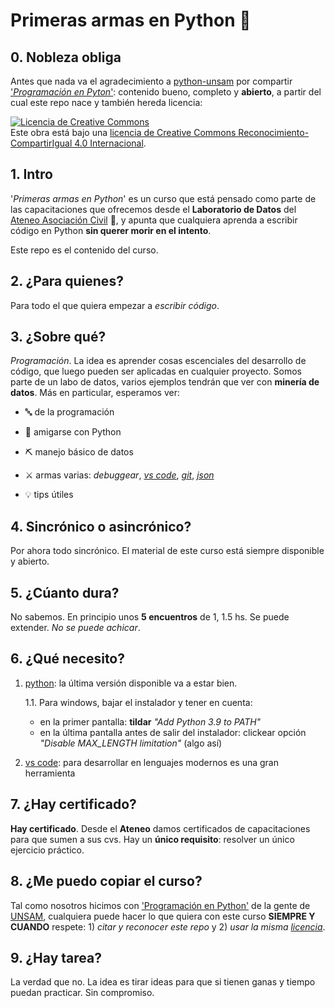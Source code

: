 # Primeras armas en Python 🐍

## 0. Nobleza obliga
Antes que nada va el agradecimiento a [python-unsam](https://github.com/python-unsam) por compartir ['*Programación en Pyton*'](https://github.com/python-unsam/Programacion_en_Python_UNSAM): contenido bueno, completo y **abierto**, a partir del cual este repo nace y también hereda licencia:

<a rel="license" href="http://creativecommons.org/licenses/by-sa/4.0/"><img alt="Licencia de Creative Commons" style="border-width:0" src="https://i.creativecommons.org/l/by-sa/4.0/88x31.png" /></a><br />Este obra está bajo una <a rel="license" href="http://creativecommons.org/licenses/by-sa/4.0/deed.es">licencia de Creative Commons Reconocimiento-CompartirIgual 4.0 Internacional</a>.

## 1. Intro
'*Primeras armas en Python*' es un curso que está pensado como parte de las capacitaciones que ofrecemos desde el **Laboratorio de Datos** del [Ateneo Asociación Civil](https://elateneo.org.ar/) 🤖, y apunta que cualquiera aprenda a escribir código en Python **sin querer morir en el intento**.

Este repo es el contenido del curso.

## 2. ¿Para quienes?
Para todo el que quiera empezar a *escribir código*.

## 3. ¿Sobre qué?
*Programación*. La idea es aprender cosas escenciales del desarrollo de código, que luego pueden ser aplicadas en cualquier proyecto. Somos parte de un labo de datos, varios ejemplos tendrán que ver con **minería de datos**. Más en particular, esperamos ver:

- 🔤 de la programación

- 🐍 amigarse con Python

- ⛏️ manejo básico de datos

- ⚔️ armas varias: *debuggear*, [*vs code*](https://code.visualstudio.com/), [*git*](https://git-scm.com/), [*json*](https://www.json.org/json-en.html)

- 💡 tips útiles

## 4. Sincrónico o asincrónico?
Por ahora todo sincrónico. El material de este curso está siempre disponible y abierto.

## 5. ¿Cúanto dura?
No sabemos. En principio unos **5 encuentros** de 1, 1.5 hs. Se puede extender. *No se puede achicar*.

## 6. ¿Qué necesito?

1. [python](https://www.python.org/downloads/): la última versión disponible va a estar bien.

    1.1. Para windows, bajar el instalador y tener en cuenta:

    - en la primer pantalla: **tildar** *"Add Python 3.9 to PATH"*
    - en la última pantalla antes de salir del instalador: clickear opción *"Disable MAX_LENGTH limitation"* (algo así) 

2. [vs code](https://code.visualstudio.com/): para desarrollar en lenguajes modernos es una gran herramienta

## 7. ¿Hay certificado?
**Hay certificado**. Desde el **Ateneo** damos certificados de capacitaciones para que sumen a sus cvs. Hay un **único requisito**: resolver un único ejercicio práctico.

## 8. ¿Me puedo copiar el curso?
Tal como nosotros hicimos con ['Programación en Python'](https://github.com/python-unsam/Programacion_en_Python_UNSAM) de la gente de [UNSAM](https://github.com/python-unsam), cualquiera puede hacer lo que quiera con este curso **SIEMPRE Y CUANDO** respete: 1) *citar y reconocer este repo* y 2) *usar la misma [licencia](http://creativecommons.org/licenses/by-sa/4.0/deed.es)*.

## 9. ¿Hay tarea?
La verdad que no. La idea es tirar ideas para que si tienen ganas y tiempo puedan practicar. Sin compromiso.

